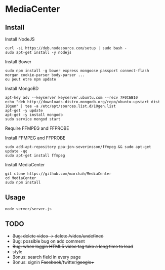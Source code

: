 MediaCenter
===========
 
Install
-------

Install NodeJS

````
curl -sL https://deb.nodesource.com/setup | sudo bash -
sudo apt-get install -y nodejs
````


Install Bower

````
sudo npm install -g bower express mongoose passport connect-flash morgan cookie-parser body-parser ...
ou peut etre npm update
````

Install MongoBD
````
apt-key adv --keyserver keyserver.ubuntu.com --recv 7F0CEB10
echo "deb http://downloads-distro.mongodb.org/repo/ubuntu-upstart dist 10gen" | tee -a /etc/apt/sources.list.d/10gen.list
apt-get -y update
apt-get -y install mongodb
sudo service mongod start
````

Require FFMPEG and FFPROBE

Install FFMPEG and FFPROBE
````
sudo add-apt-repository ppa:jon-severinsson/ffmpeg && sudo apt-get update -qq
sudo apt-get install ffmpeg
````

Install MediaCenter
````
git clone https://github.com/marchah/MediaCenter
cd MediaCenter
sudo npm install
````


Usage
-----

````
node server/server.js
````

TODO
----
* ~~Bug: delete video -> delete /video/undefined~~
* Bug: possible bug on add comment
* ~~Bug: when loggin HTML5 video tag take a long time to load~~
* style
* Bonus: search field in every page
* Bonus: signin ~~Facebook~~/twitter/~~google+~~

